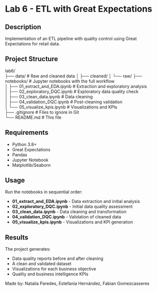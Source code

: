 # Lab 6 - ETL with Great Expectations

## Description
Implementation of an ETL pipeline with quality control using Great Expectations for retail data.

## Project Structure
lab6/  
├── data/ # Raw and cleaned data 
│   ├── cleaned/
│   └── raw/
├── notebooks/ # Jupyter notebooks with the full workflow  
│   ├── 01_extract_and_EDA.ipynb # Extraction and exploratory analysis  
│   ├── 02_exploratory_DQC.ipynb # Exploratory data quality check  
│   ├── 03_clean_data.ipynb # Data cleaning  
│   ├── 04_validation_DQC.ipynb # Post-cleaning validation  
│   └── 05_visualize_kpis.ipynb # Visualizations and KPIs  
├── .gitignore # Files to ignore in Git  
└── README.md # This file  

## Requirements
- Python 3.8+  
- Great Expectations  
- Pandas  
- Jupyter Notebook  
- Matplotlib/Seaborn  

## Usage
Run the notebooks in sequential order:

- **01_extract_and_EDA.ipynb** - Data extraction and initial analysis  
- **02_exploratory_DQC.ipynb** - Initial data quality assessment  
- **03_clean_data.ipynb** - Data cleaning and transformation  
- **04_validation_DQC.ipynb** - Validation of cleaned data  
- **05_visualize_kpis.ipynb** - Visualizations and KPI generation  

## Results
The project generates:

- Data quality reports before and after cleaning  
- A clean and validated dataset  
- Visualizations for each business objective  
- Quality and business intelligence KPIs  



Made by: Natalia Paredes, Estefania Hernández, Fabian Gomezcasseres